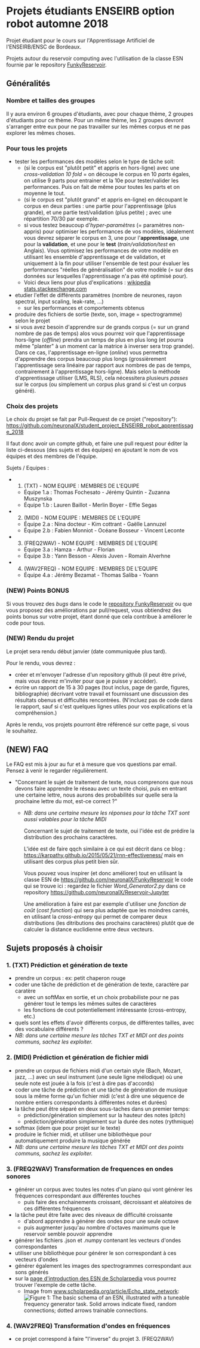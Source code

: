 

# Projets étudiants ENSEIRB option robot automne 2018
Projet étudiant pour le cours sur l'Apprentissage Artificiel de l'ENSEIRB/ENSC de Bordeaux.

Projets autour du reservoir computing avec l'utilisation de la classe ESN fournie par le repository [FunkyReservoir](https://github.com/neuronalX/FunkyReservoir).

## Généralités
### Nombre et tailles des groupes
Il y aura environ 6 groupes d'étudiants, avec pour chaque thème, 2 groupes d'étudiants pour ce thème.
Pour un même thème, les 2 groupes devront s'arranger entre eux pour ne pas travailler sur les mêmes corpus et ne pas explorer les mêmes choses.

### Pour tous les projets
- tester les performances des modèles selon le type de tâche soit:
  - (si le corpus est "plutôt petit" et appris en hors-ligne) avec une *cross-validation 10 fold* = on découpe le corpus en 10 *parts* égales, on utilise 9 parts pour entrainer et la 10e pour tester/valider les performances. Puis on fait de même pour toutes les parts et on moyenne le tout.
  - (si le corpus est "plutôt grand" et appris en-ligne) en découpant le corpus en deux parties : une partie pour l'apprentissage (plus grande), et une partie test/validation (plus petite) ; avec une répartition 70/30 par exemple.
  - si vous testez beaucoup d'*hyper-paramètres* (= paramètres non-appris) pour optimiser les performances de vos modèles, idéalement vous devrez séparer le corpus en 3, une pour l'**apprentissage**, une pour la **validation**, et une pour le **test** (*train/validation/test* en Anglais). Vous optimisez les performances de votre modèle en utilisant les ensemble d'apprentissage et de validation, et uniquement à la fin pour utiliser l'ensemble de test pour évaluer les performances "réelles de généralisation" de votre modèle (= sur des données sur lesquelles l'apprentissage n'a pas été optimisé pour).
  - Voici deux liens pour plus d'explications : [wikipedia](https://en.wikipedia.org/wiki/Training,_validation,_and_test_sets) [stats.stackexchange.com](https://stats.stackexchange.com/questions/19048/what-is-the-difference-between-test-set-and-validation-set)
- etudier l'effet de différents paramètres (nombre de neurones, rayon spectral, input scaling, leak-rate, ...)
  - sur les performances et comportements obtenus
- produire des fichiers de sortie (texte, son, image = spectrogramme) selon le projet
- si vous avez besoin d'apprendre sur de grands corpus (= sur un grand nombre de pas de temps) alos vous pourrez voir que l'apprentissage hors-ligne (*offline*) prendra un temps de plus en plus long (et pourra même "planter" à un moment car la matrice à inverser sera trop grande). Dans ce cas, l'apprentissage en-ligne (*online*) vous permettra d'apprendre des corpus beaucoup plus longs (grossièrement l'apprentissage sera linéaire par rapport aux nombres de pas de temps, contrairement à l'apprentissage hors-ligne). Mais selon la méthode d'apprentissage utiliser (LMS, RLS), cela nécessitera plusieurs *passes* sur le corpus (ou simplement un corpus plus grand si c'est un corpus généré).

### Choix des projets
Le choix du projet se fait par Pull-Request de ce projet ("repository"):
https://github.com/neuronalX/student_project_ENSEIRB_robot_apprentissage_2018

Il faut donc avoir un compte github, et faire une pull request pour éditer la liste ci-dessous (des sujets et des équipes) en ajoutant le nom de vos équipes et des membres de l'équipe.

Sujets / Equipes :
- 1. (TXT) - NOM EQUIPE : MEMBRES DE L'EQUIPE
  - Équipe 1.a : Thomas Fochesato - Jérémy Quintin - Zuzanna Muszynska
  - Équipe 1.b : Lauren Baillot - Merlin Boyer - Effie Segas
- 2. (MIDI) - NOM EQUIPE : MEMBRES DE L'EQUIPE
  - Équipe 2.a : Nina docteur - Kim cottrant - Gaëlle Lannuzel
  - Équipe 2.b : Fabien Monniot - Océane Bosseur - Vincent Leconte
- 3. (FREQ2WAV) - NOM EQUIPE : MEMBRES DE L'EQUIPE
  - Équipe 3.a : Hamza - Arthur - Florian
  - Équipe 3.b : Yann Besson - Alexis Juven - Romain Alverhne
- 4. (WAV2FREQ) - NOM EQUIPE : MEMBRES DE L'EQUIPE
  - Équipe 4.a : Jérémy Bezamat - Thomas Saliba - Yoann

### **(NEW)** Points BONUS
Si vous trouvez des *bugs* dans le code le [repository FunkyReservoir]() ou que vous proposez des améliorations par pull/request, vous obtiendrez des points bonus sur votre projet, étant donné que cela contribue à améliorer le code pour tous.

### **(NEW)** Rendu du projet
Le projet sera rendu début janvier (date communiquée plus tard).

Pour le rendu, vous devrez :
- créer et m'envoyer l'adresse d'un repository github (il peut être privé, mais vous devrez m'inviter pour que je puisse y accéder).
- écrire un rapport de 15 à 30 pages (tout inclus, page de garde, figures, bibliographie) décrivant votre travail et fournissant une discussion des résultats obenus et difficultés rencontrées. (N'incluez pas de code dans le rapport, sauf si c'est quelques lignes utiles pour vos explications et la compréhension.)

Après le rendu, vos projets pourront être référencé sur cette page, si vous le souhaitez.

## **(NEW)** FAQ
Le FAQ est mis à jour au fur et à mesure que vos questions par email. Pensez à venir le regarder régulièrement.

- "Concernant le sujet de traitement de texte, nous comprenons que nous devons faire apprendre le réseau avec un texte choisi, puis en entrant une certaine lettre, nous aurons des probabilités sur quelle sera la prochaine lettre du mot, est-ce correct ?"
  - *NB: dans une certaine mesure les réponses pour la tâche TXT sont aussi valables pour la tâche MIDI*

    Concernant le sujet de traitement de texte, oui l'idée est de prédire la distribution des prochains caractères.

    L'idée est de faire qqch similaire à ce qui est décrit dans ce blog : https://karpathy.github.io/2015/05/21/rnn-effectiveness/ mais en utilisant des corpus plus petit bien sûr.

    Vous pouvez vous inspirer (et donc améliorer) tout en utilisant la classe ESN de https://github.com/neuronalX/FunkyReservoir le code qui se trouve ici : regardez le fichier *Word_Generator2.py* dans ce repository https://github.com/neuronalX/Reservoir-Jupyter

    Une amélioration à faire est par exemple d'utiliser une *fonction de coût* (*cost function*) qui sera plus adaptée que les moindres carrés, en utilisant la *cross-entropy* qui permet de comparer deux distributions (les ditributions des prochains caractères) plutôt que de calculer la distance euclidienne entre deux vecteurs.

## Sujets proposés à choisir

### 1. (TXT) Prédiction et génération de texte
- prendre un corpus : ex: petit chaperon rouge
- coder une tâche de prédiction et de génération de texte, caractère par caratère
  - avec un softMax en sortie, et un choix probabiliste pour ne pas générer tout le temps les mêmes suites de caractères
  - les fonctions de cout potentiellement intéressante (cross-entropy, etc.)
- quels sont les effets d'avoir différents corpus, de différentes tailles, avec des vocabulaire différents ?
- *NB: dans une certaine mesure les tâches TXT et MIDI ont des points communs, sachez les exploiter.*

### 2. (MIDI) Prédiction et génération de fichier midi
- prendre un corpus de fichiers midi d'un certain style (Bach, Mozart, jazz, ...) avec un seul instrument (une seule ligne mélodique) où une seule note est jouée à la fois (c'est à dire pas d'accords)
- coder une tâche de prédiction et une tâche de génération de musique sous la même forme qu'un fichier midi (c'est à dire une séquence de nombre entiers correspondants à différentes notes et durées)
- la tâche peut être séparé en deux sous-taches dans un premier temps:
  - prédiction/génération simplement sur la hauteur des notes (pitch)
  - prédiction/génération simplement sur la durée des notes (rythmique)
- softmax (idem que pour projet sur le texte)
- produire le fichier midi, et utiliser une bibliothèque pour automatiquement produire la musique générée
- *NB: dans une certaine mesure les tâches TXT et MIDI ont des points communs, sachez les exploiter.*

### 3. (FREQ2WAV) Transformation de frequences en ondes sonores
- générer un corpus avec toutes les notes d'un piano qui vont générer les fréquences correspondant aux différentes touches
  - puis faire des enchainements croissant, décroissant et aléatoires de ces différentes fréquences
- la tâche peut être faite avec des niveaux de difficulté croissante
  - d'abord apprendre à générer des ondes pour une seule octave
  - puis augmenter jusqu'au nombre d'octaves maximums que le reservoir semble pouvoir apprendre
- générer les fichiers .json et .numpy contenant les vecteurs d'ondes correspondantes
- utiliser une bibliothèque pour générer le son correspondant à ces vecteurs d'ondes
- générer également les images des spectrogrammes correspondant aux sons générés
- sur la [page d'introduction des ESN de Scholarpedia](http://www.scholarpedia.org/article/Echo_state_network) vous pourrez trouver l'exemple de cette tâche.
  - Image from www.scholarpedia.org/article/Echo_state_network: ![Figure 1: The basic schema of an ESN, illustrated with a tuneable frequency generator task. Solid arrows indicate fixed, random connections; dotted arrows trainable connections.](http://www.scholarpedia.org/w/images/thumb/c/c6/FreqGenSchema.png/500px-FreqGenSchema.png)

### 4. (WAV2FREQ) Transformation d'ondes en fréquences
- ce projet correspond à faire "l'inverse" du projet 3. (FREQ2WAV)
